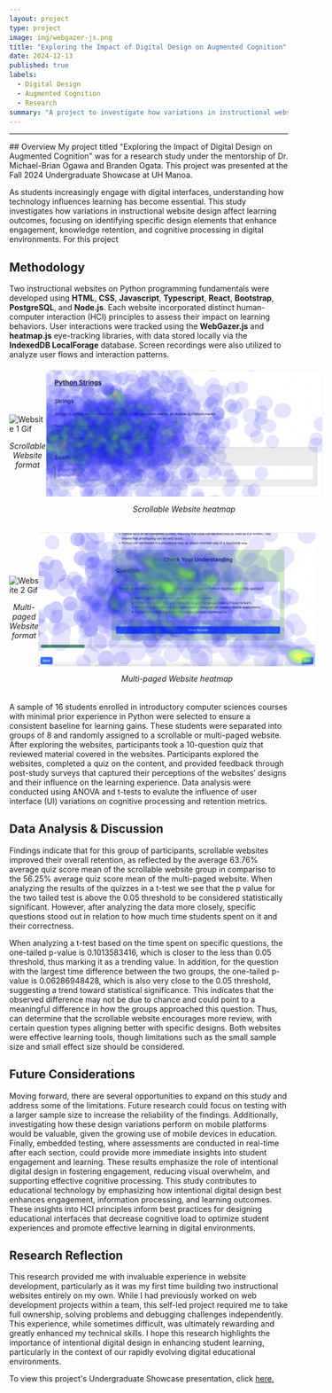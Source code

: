```yaml
---
layout: project
type: project
image: img/webgazer-js.png
title: "Exploring the Impact of Digital Design on Augmented Cognition"
date: 2024-12-13
published: true
labels:
  - Digital Design
  - Augmented Cognition
  - Research
summary: "A project to investigate how variations in instructional website design influence retention and cognitive processing using Webgazer.js eye tracking software"
---
```

<hr />
## Overview
My project titled "Exploring the Impact of Digital Design on Augmented Cognition" was for a research study under the mentorship of Dr. Michael-Brian Ogawa and Branden Ogata. This project was presented at the Fall 2024 Undergraduate Showcase at UH Manoa.

As students increasingly engage with digital interfaces, understanding how technology influences learning has become essential. This study investigates how variations in instructional website design affect learning outcomes, focusing on identifying specific design elements that enhance engagement, knowledge retention, and cognitive processing in digital environments. For this project

## Methodology
Two instructional websites on Python programming fundamentals were developed using **HTML**, **CSS**, **Javascript**, **Typescript**, **React**, **Bootstrap**, **PostgreSQL**, and **Node.js**. Each website incorporated distinct human-computer interaction (HCI) principles to assess their impact on learning behaviors. User interactions were tracked using the **WebGazer.js** and **heatmap.js** eye-tracking libraries, with data stored locally via the **IndexedDB LocalForage** database. Screen recordings were also utilized to analyze user flows and interaction patterns.

<div style="display: flex; justify-content: space-around; align-items: center; margin: 20px 0;">
  <div style="display: flex; flex-direction: column; align-items: center;">
    <img src="/img/website-1.gif" alt="Website 1 Gif" style="max-width: 500px; height: auto;">
    <p style="text-align: center;"><em>Scrollable Website format</em></p>
  </div>
  
  <div style="display: flex; flex-direction: column; align-items: center;">
    <img src="/img/website-1-heatmap.png" alt="Website 1 Heatmap" style="max-width: 500px; height: auto;">
    <p style="text-align: center;"><em>Scrollable Website heatmap</em></p>
  </div>
</div>

<div style="display: flex; justify-content: space-around; align-items: center; margin: 20px 0;">
  <div style="display: flex; flex-direction: column; align-items: center;">
    <img src="/img/website-2.gif" alt="Website 2 Gif" style="max-width: 500px; height: auto;">
    <p style="text-align: center;"><em>Multi-paged Website format</em></p>
  </div>
  
  <div style="display: flex; flex-direction: column; align-items: center;">
    <img src="/img/website-2-heatmap.png" alt="Website 2 Heatmap" style="max-width: 500px; height: auto;">
    <p style="text-align: center;"><em>Multi-paged Website heatmap</em></p>
  </div>
</div>

A sample of 16 students enrolled in introductory computer sciences courses with minimal prior experience in Python were selected to ensure a consistent baseline for learning gains. These students were separated into groups of 8 and randomly assigned to a scrollable or multi-paged website. After exploring the websites, participants took a 10-question quiz that reviewed material covered in the websites. Participants explored the websites, completed a quiz on the content, and provided feedback through post-study surveys that captured their perceptions of the websites’ designs and their influence on the learning experience. Data analysis were conducted using ANOVA and t-tests to evalute the influence of user interface (UI) variations on cognitive processing and retention metrics. 

## Data Analysis & Discussion
Findings indicate that for this group of participants, scrollable websites improved their overall retention, as reflected by the average 63.76% average quiz score mean of the scrollable website group in compariso to the 56.25% average quiz score mean of the multi-paged website. When analyzing the results of the quizzes in a t-test we see that the p value for the two tailed test is above the 0.05 threshold to be considered statistically significant. However, after analyzing the data more closely, specific questions stood out in relation to how much time students spent on it and their correctness.

When analyzing a t-test based on the time spent on specific questions, the one-tailed p-value is 0.1013583416, which is closer to the less than 0.05 threshold, thus marking it as a trending value. In addition, for the question with the largest time difference between the two groups, the one-tailed p-value is 0.06286948428, which is also very close to the 0.05 threshold, suggesting a trend toward statistical significance. This indicates that the observed difference may not be due to chance and could point to a meaningful difference in how the groups approached this question. Thus, can determine that the scrollable website encourages more review, with certain question types aligning better with specific designs. Both websites were effective learning tools, though limitations such as the small sample size and small effect size should be considered.

## Future Considerations
Moving forward, there are several opportunities to expand on this study and address some of the limitations. Future research could focus on testing with a larger sample size to increase the reliability of the findings. Additionally, investigating how these design variations perform on mobile platforms would be valuable, given the growing use of mobile devices in education. Finally, embedded testing, where assessments are conducted in real-time after each section, could provide more immediate insights into student engagement and learning. These results emphasize the role of intentional digital design in fostering engagement, reducing visual overwhelm, and supporting effective cognitive processing. This study contributes to educational technology by emphasizing how intentional digital design best enhances engagement, information processing, and learning outcomes. These insights into HCI principles inform best practices for designing educational interfaces that decrease cognitive load to optimize student experiences and promote effective learning in digital environments.

## Research Reflection
This research provided me with invaluable experience in website development, particularly as it was my first time building two instructional websites entirely on my own. While I had previously worked on web development projects within a team, this self-led project required me to take full ownership, solving problems and debugging challenges independently. This experience, while sometimes difficult, was ultimately rewarding and greatly enhanced my technical skills. I hope this research highlights the importance of intentional digital design in enhancing student learning, particularly in the context of our rapidly evolving digital educational environments.

To view this project's Undergraduate Showcase presentation, click <a href="https://docs.google.com/presentation/d/14ttyQXkX_0pzTstjHHnKnqCS2nw2uBWTEVD7mS75Co0/edit?usp=sharing">here.</a>
